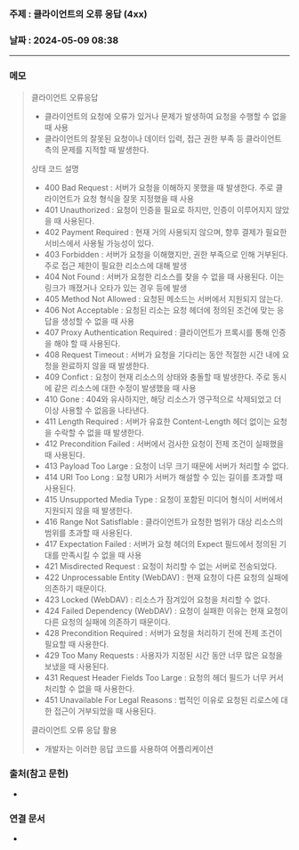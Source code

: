 ### 주제 : 클라이언트의 오류 응답 (4xx)

### 날짜 : 2024-05-09 08:38
----
### 메모
> 클라이언트 오류응답
> 	- 클라이언트의 요청에 오류가 있거나 문제가 발생하여 요청을 수행할 수 없을 때 사용
> 	- 클라이언트의 잘못된 요청이나 데이터 입력, 접근 권한 부족 등 클라이언트 측의 문제를 지적할 때 발생한다.
> 
> 상태 코드 설명
> 	- 400 Bad Request : 서버가 요청을 이해하지 못했을 때 발생한다. 주로 클라이언트가 요청 형식을 잘못 지정했을 때 사용
> 	- 401 Unauthorized : 요청이 인증을 필요로 하지만, 인증이 이루어지지 않았을 때 사용된다.
> 	- 402 Payment Required : 현재 거의 사용되지 않으며, 향후 결제가 필요한 서비스에서 사용될 가능성이 있다.
> 	- 403 Forbidden : 서버가 요청을 이해했지만, 권한 부족으로 인해 거부된다. 주로 접근 제한이 필요한 리소스에 대해 발생
> 	- 404 Not Found : 서버가 요청한 리소스를 찾을 수 없을 때 사용된다. 이는 링크가 깨졌거나 오타가 있는 경우 등에 발생
> 	- 405 Method Not Allowed : 요청된 메소드는 서버에서 지원되지 않는다. 
> 	- 406 Not Acceptable : 요청된 리소는 요청 헤더에 정의된 조건에 맞는 응답을 생성할 수 없을 때 사용
> 	- 407 Proxy Authentication Required : 클라이언트가 프록시를 통해 인증을 해야 할 때 사용된다.
> 	- 408 Request Timeout : 서버가 요청을 기다리는 동안 적절한 시간 내에 요청을 완료하지 않을 때 발생한다.
> 	- 409 Confict : 요청이 현재 리소스의 상태와 충돌할 때 발생한다. 주로 동시에 같은 리소스에 대한 수정이 발생했을 때 사용
> 	- 410 Gone : 404와 유사하지만, 해당 리소스가 영구적으로 삭제되었고 더 이상 사용할 수 없음을 나타낸다.
> 	- 411 Length Required : 서버가 유효한 Content-Length 헤더 없이는 요청을 수락할 수 없을 때 발생한다.
> 	- 412 Precondition Failed : 서버에서 검사한 요청이 전제 조건이 실패했을 때 사용된다.
> 	- 413 Payload Too Large : 요청이 너무 크기 때문에 서버가 처리할 수 없다.
> 	- 414 URI Too Long : 요청 URI가 서버가 해설할 수 있는 길이를 초과할 때 사용된다.
> 	- 415 Unsupported Media Type : 요청이 포함된 미디어 형식이 서버에서 지원되지 않을 때 발생한다.
> 	- 416 Range Not Satisflable : 클라이언트가 요청한 범위가 대상 리소스의 범위를 초과할 때 사용된다.
> 	- 417 Expectation Failed : 서버가 요청 헤더의 Expect 필드에서 정의된 기대를 만족시킬 수 없을 때 사용
> 	- 421 Misdirected Request : 요청이 처리할 수 없는 서버로 전송되었다.
> 	- 422 Unprocessable Entity (WebDAV) : 현재 요청이 다른 요청의 실패에 의존하기 때문이다.
> 	- 423 Locked (WebDAV) : 리소스가 잠겨있어 요청을 처리할 수 없다.
> 	- 424 Failed Dependency (WebDAV) : 요청이 실패한 이유는 현재 요청이 다른 요청의 실패에 의존하기 때문이다.
> 	- 428 Precondition Required : 서버가 요청을 처리하기 전에 전제 조건이 필요할 때 사용한다.
> 	- 429 Too Many Requests : 사용자가 지정된 시간 동안 너무 많은 요청을 보냈을 때 사용된다.
> 	- 431 Request Header Fields Too Large : 요청의 헤더 필드가 너무 커서 처리할 수 없을 때 사용한다.
> 	- 451 Unavailable For Legal Reasons : 법적인 이유로 요청된 리로스에 대한 접근이 거부되었을 때 사용된다.
> 
> 클라이언트 오류 응답 활용
> 	- 개발자는 이러한 응답 코드를 사용하여 어플리케이션

### 출처(참고 문헌)
-

### 연결 문서
-
